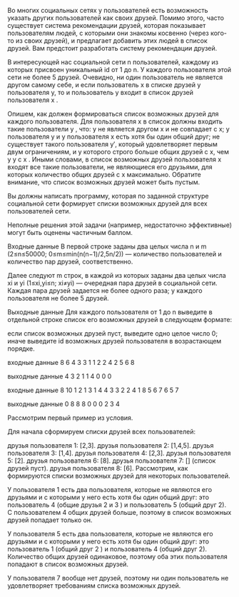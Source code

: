 Во многих социальных сетях у пользователей есть возможность указать других пользователей как своих друзей. Помимо этого, часто существует система рекомендации друзей, которая показывает пользователям людей, с которыми они знакомы косвенно (через кого-то из своих друзей), и предлагает добавить этих людей в список друзей. Вам предстоит разработать систему рекомендации друзей.

В интересующей нас социальной сети n пользователей, каждому из которых присвоен уникальный id от 1 до n. У каждого пользователя этой сети не более 5 друзей. Очевидно, ни один пользователь не является другом самому себе, и если пользователь x в списке друзей у пользователя y, то и пользователь y входит в список друзей пользователя x
.

Опишем, как должен формироваться список возможных друзей для каждого пользователя. Для пользователя x в список должны входить такие пользователи y
, что: 
y не является другом x и не совпадает с x;
у пользователя y и у пользователя x есть хотя бы один общий друг;
не существует такого пользователя y′, который удовлетворяет первым двум ограничениям, и у которого строго больше общих друзей с x, чем у y с x
.
Иными словами, в список возможных друзей пользователя x входят все такие пользователи, не являющиеся его друзьями, для которых количество общих друзей с x максимально. Обратите внимание, что список возможных друзей может быть пустым.

Вы должны написать программу, которая по заданной структуре социальной сети формирует списки возможных друзей для всех пользователей сети.

Неполные решения этой задачи (например, недостаточно эффективные) могут быть оценены частичным баллом.

Входные данные
В первой строке заданы два целых числа n и m (2≤n≤50000; 0≤m≤min(n(n−1)/2,5n/2)) — количество пользователей и количество пар друзей, соответственно.

Далее следуют m строк, в каждой из которых заданы два целых числа xi и yi (1≤xi,yi≤n; xi≠yi) — очередная пара друзей в социальной сети. Каждая пара друзей задается не более одного раза; у каждого пользователя не более 5 друзей.

Выходные данные
Для каждого пользователя от 1 до n выведите в отдельной строке список его возможных друзей в следующем формате:

если список возможных друзей пуст, выведите одно целое число 0;
иначе выведите id возможных друзей пользователя в возрастающем порядке.

входные данные
8 6
4 3
3 1
1 2
2 4
2 5
6 8

выходные данные
4
3
2
1
1 4
0
0
0


входные данные
8 10
1 2
1 3
1 4
4 3
3 2
2 4
1 8
5 6
7 6
5 7

выходные данные
0
8
8
8
0
0
0
2 3 4

Рассмотрим первый пример из условия.

Для начала сформируем списки друзей всех пользователей:

друзья пользователя 1: [2,3].
друзья пользователя 2: [1,4,5].
друзья пользователя 3: [1,4].
друзья пользователя 4: [2,3].
друзья пользователя 5: [2].
друзья пользователя 6: [8].
друзья пользователя 7: [] (список друзей пуст).
друзья пользователя 8: [6].
Рассмотрим, как формируются списки возможных друзей для некоторых пользователей.

У пользователя 1 есть два пользователя, которые не являются его друзьями и с которыми у него есть хотя бы один общий друг: это пользователь 4 (общие друзья 2 и 3
) и пользователь 5 (общий друг 2). С пользователем 4 общих друзей больше, поэтому в список возможных друзей попадает только он.

У пользователя 5 есть два пользователя, которые не являются его друзьями и с которыми у него есть хотя бы один общий друг: это пользователь 1 (общий друг 2
) и пользователь 4 (общий друг 2). Количество общих друзей одинаковое, поэтому оба этих пользователя попадают в список возможных друзей.

У пользователя 7 вообще нет друзей, поэтому ни один пользователь не удовлетворяет требованиям списка возможных друзей.